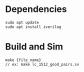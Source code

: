 # Dependencies
```
sudo apt update
sudo apt install iverilog
```


# Build and Sim
```
make {file_name}
// ex: make lc_1512_good_pairs.sv
```
